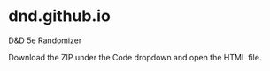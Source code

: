 # dnd.github.io
D&amp;D 5e Randomizer

Download the ZIP under the Code dropdown and open the HTML file.
